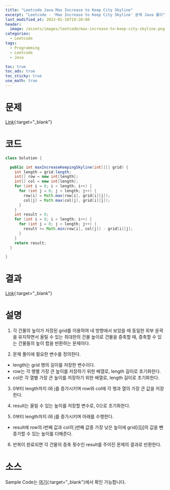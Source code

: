```yaml
---
title: "Leetcode Java Max Increase to Keep City Skyline"
excerpt: "Leetcode - 'Max Increase to Keep City Skyline' 문제 Java 풀이"
last_modified_at: 2023-01-16T19:20:00
header:
  image: /assets/images/leetcode/max-increase-to-keep-city-skyline.png
categories:
  - Leetcode
tags:
  - Programming
  - Leetcode
  - Java

toc: true
toc_ads: true
toc_sticky: true
use_math: true
---
```

# 문제
[Link](https://leetcode.com/problems/max-increase-to-keep-city-skyline){:target="_blank"}

# 코드
```java
class Solution {

  public int maxIncreaseKeepingSkyline(int[][] grid) {
    int length = grid.length;
    int[] row = new int[length];
    int[] col = new int[length];
    for (int i = 0; i < length; i++) {
      for (int j = 0; j < length; j++) {
        row[i] = Math.max(row[i], grid[i][j]);
        col[j] = Math.max(col[j], grid[i][j]);
      }
    }
    int result = 0;
    for (int i = 0; i < length; i++) {
      for (int j = 0; j < length; j++) {
        result += Math.min(row[i], col[j]) - grid[i][j];
      }
    }
    return result;
  }

}
```

# 결과
[Link](https://leetcode.com/problems/max-increase-to-keep-city-skyline/submissions/879135989/){:target="_blank"}

# 설명
1. 각 건물의 높이가 저장된 grid를 이용하여 네 방향에서 보았을 때 동일한 외부 윤곽을 유지하면서 올릴 수 있는 최대한의 건물 높이로 건물을 증축할 때, 증축할 수 있는 건물들의 높이 합을 반환하는 문제이다.

2. 문제 풀이에 필요한 변수를 정의한다.
- length는 grid 행의 길이를 저장한 변수이다.
- row는 각 행별 가장 큰 높이를 저장하기 위한 배열로, length 길이로 초기화한다.
- col은 각 열별 가장 큰 높이를 저장하기 위한 배열로, length 길이로 초기화한다.

3. 0부터 length까지 i와 j를 증가시키며 row와 col에 각 행과 열의 가장 큰 값을 저장한다.

4. result는 올릴 수 있는 높이를 저장할 변수로, 0으로 초기화한다.

5. 0부터 length까지 i와 j를 증가시키며 아래를 수행한다.
- result에 row의 i번째 값과 col의 j번째 값중 가장 낮은 높이에 grid[i][j]의 값을 뺀 증가할 수 있는 높이를 더해준다.

6. 반복이 완료되면 각 건물의 증축 횟수인 result를 주어진 문제의 결과로 반환한다.

# 소스
Sample Code는 [여기](https://github.com/GracefulSoul/leetcode/blob/master/src/main/java/gracefulsoul/problems/MaxIncreaseToKeepCitySkyline.java){:target="_blank"}에서 확인 가능합니다.